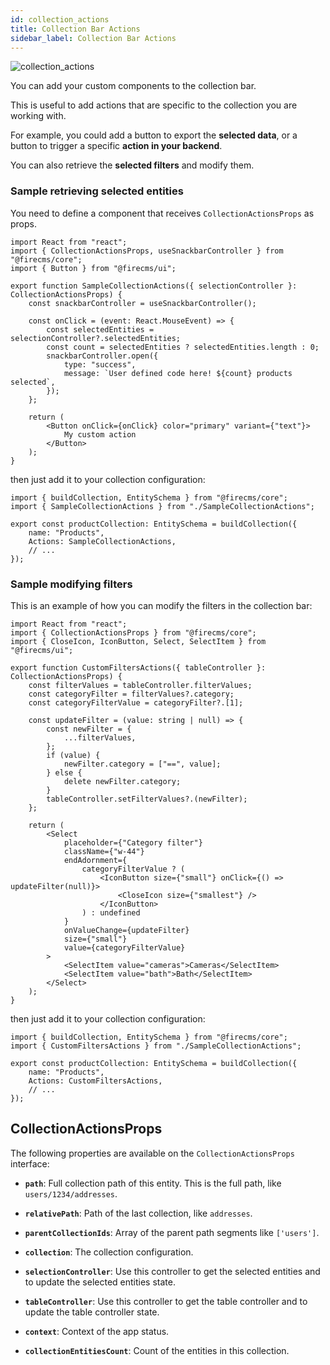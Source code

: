 ```yaml
---
id: collection_actions
title: Collection Bar Actions
sidebar_label: Collection Bar Actions
---
```


![collection_actions](/img/collection_actions.png)

You can add your custom components to the collection bar.

This is useful to add actions that are specific to the collection you are working with.

For example, you could add a button to export the **selected data**, or a button to trigger a specific **action in your backend**.

You can also retrieve the **selected filters** and modify them.

### Sample retrieving selected entities

You need to define a component that receives `CollectionActionsProps` as props.

```tsx
import React from "react";
import { CollectionActionsProps, useSnackbarController } from "@firecms/core";
import { Button } from "@firecms/ui";

export function SampleCollectionActions({ selectionController }: CollectionActionsProps) {
    const snackbarController = useSnackbarController();

    const onClick = (event: React.MouseEvent) => {
        const selectedEntities = selectionController?.selectedEntities;
        const count = selectedEntities ? selectedEntities.length : 0;
        snackbarController.open({
            type: "success",
            message: `User defined code here! ${count} products selected`,
        });
    };

    return (
        <Button onClick={onClick} color="primary" variant={"text"}>
            My custom action
        </Button>
    );
}
```

then just add it to your collection configuration:

```tsx
import { buildCollection, EntitySchema } from "@firecms/core";
import { SampleCollectionActions } from "./SampleCollectionActions";

export const productCollection: EntitySchema = buildCollection({
    name: "Products",
    Actions: SampleCollectionActions,
    // ...
});
```

### Sample modifying filters

This is an example of how you can modify the filters in the collection bar:

```tsx
import React from "react";
import { CollectionActionsProps } from "@firecms/core";
import { CloseIcon, IconButton, Select, SelectItem } from "@firecms/ui";

export function CustomFiltersActions({ tableController }: CollectionActionsProps) {
    const filterValues = tableController.filterValues;
    const categoryFilter = filterValues?.category;
    const categoryFilterValue = categoryFilter?.[1];

    const updateFilter = (value: string | null) => {
        const newFilter = {
            ...filterValues,
        };
        if (value) {
            newFilter.category = ["==", value];
        } else {
            delete newFilter.category;
        }
        tableController.setFilterValues?.(newFilter);
    };

    return (
        <Select
            placeholder={"Category filter"}
            className={"w-44"}
            endAdornment={
                categoryFilterValue ? (
                    <IconButton size={"small"} onClick={() => updateFilter(null)}>
                        <CloseIcon size={"smallest"} />
                    </IconButton>
                ) : undefined
            }
            onValueChange={updateFilter}
            size={"small"}
            value={categoryFilterValue}
        >
            <SelectItem value="cameras">Cameras</SelectItem>
            <SelectItem value="bath">Bath</SelectItem>
        </Select>
    );
}
```

then just add it to your collection configuration:

```tsx
import { buildCollection, EntitySchema } from "@firecms/core";
import { CustomFiltersActions } from "./SampleCollectionActions";

export const productCollection: EntitySchema = buildCollection({
    name: "Products",
    Actions: CustomFiltersActions,
    // ...
});
```

## CollectionActionsProps

The following properties are available on the `CollectionActionsProps` interface:

- **`path`**: Full collection path of this entity. This is the full path, like `users/1234/addresses`.

- **`relativePath`**: Path of the last collection, like `addresses`.

- **`parentCollectionIds`**: Array of the parent path segments like `['users']`.

- **`collection`**: The collection configuration.

- **`selectionController`**: Use this controller to get the selected entities and to update the selected entities state.

- **`tableController`**: Use this controller to get the table controller and to update the table controller state.

- **`context`**: Context of the app status.

- **`collectionEntitiesCount`**: Count of the entities in this collection.
